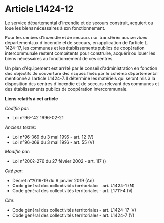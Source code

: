# Article L1424-12

Le service départemental d'incendie et de secours construit, acquiert ou loue les biens nécessaires à son fonctionnement. 

Pour les centres d'incendie et de secours non transférés aux services départementaux d'incendie et de secours, en application
de l'article L. 1424-17, les communes et les établissements publics de coopération intercommunale restent compétents pour
construire, acquérir ou louer les biens nécessaires au fonctionnement de ces centres. 

Un plan d'équipement est arrêté par le conseil d'administration en fonction des objectifs de couverture des risques fixés par
le schéma départemental mentionné à l'article L1424-7. Il détermine les matériels qui seront mis à la disposition des centres
d'incendie et de secours relevant des communes et des établissements publics de coopération intercommunale.

**Liens relatifs à cet article**

_Codifié par_:

  - Loi n°96-142 1996-02-21

_Anciens textes_:

  - Loi n°96-369 du 3 mai 1996 - art. 12 (V)
  - Loi n°96-369 du 3 mai 1996 - art. 55 (V)

_Modifié par_:

  - Loi n°2002-276 du 27 février 2002 - art. 117 ()

_Cité par_:

  - Décret n°2019-19 du 9 janvier 2019 (An)
  - Code général des collectivités territoriales - art. L1424-1 (M)
  - Code général des collectivités territoriales - art. L1711-4 (V)

_Cite_:

  - Code général des collectivités territoriales - art. L1424-17 (V)
  - Code général des collectivités territoriales - art. L1424-7 (V)
